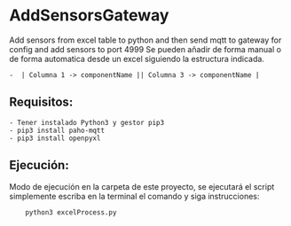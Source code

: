 # AddSensorsGateway
Add sensors from excel table to python and then send mqtt to gateway for config and add sensors to port 4999
Se pueden añadir de forma manual o de forma automatica desde un excel siguiendo la estructura indicada.
````
-  | Columna 1 -> componentName || Columna 3 -> componentName |
````
## Requisitos: 
    - Tener instalado Python3 y gestor pip3
    - pip3 install paho-mqtt 
    - pip3 install openpyxl 
    
## Ejecución: 

Modo de ejecución en la carpeta de este proyecto, se ejecutará el script simplemente escriba en la terminal el comando y siga instrucciones:
```bash
    python3 excelProcess.py 
````
